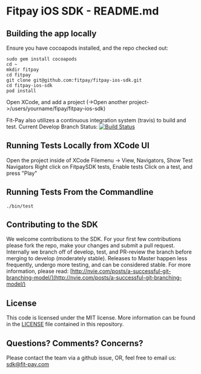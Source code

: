 # Fitpay iOS SDK - README.md


## Building the app locally
Ensure you have cocoapods installed, and the repo checked out:
```shell
sudo gem install cocoapods  
cd ~  
mkdir fitpay
cd fitpay  
git clone git@github.com:fitpay/fitpay-ios-sdk.git
cd fitpay-ios-sdk
pod install  
```
Open XCode, and add a project (->Open another project->/users/yourname/fipay/fitpay-ios-sdk)  

Fit-Pay also utilizes a continuous integration system (travis) to build and test. Current Develop Branch Status: [![Build Status](https://travis-ci.org/fitpay/fitpay-ios-sdk.svg?branch=develop)](https://travis-ci.org/fitpay/fitpay-ios-sdk)


## Running Tests Locally from XCode UI
Open the project inside of XCode
Filemenu -> View, Navigators, Show Test Navigators
Right click on FitpaySDK tests, Enable tests
Click on a test, and press "Play"

## Running Tests From the Commandline
```
./bin/test
```


## Contributing to the SDK
We welcome contributions to the SDK. For your first few contributions please fork the repo, make your changes and submit a pull request. Internally we branch off of develop, test, and PR-review the branch before merging to develop (moderately stable). Releases to Master happen less frequently, undergo more testing, and can be considered stable. For more information, please read:  [http://nvie.com/posts/a-successful-git-branching-model/](http://nvie.com/posts/a-successful-git-branching-model/)

## License
This code is licensed under the MIT license. More information can be found in the [LICENSE](LICENSE) file contained in this repository.

## Questions? Comments? Concerns?
Please contact the team via a github issue, OR, feel free to email us: sdk@fit-pay.com


